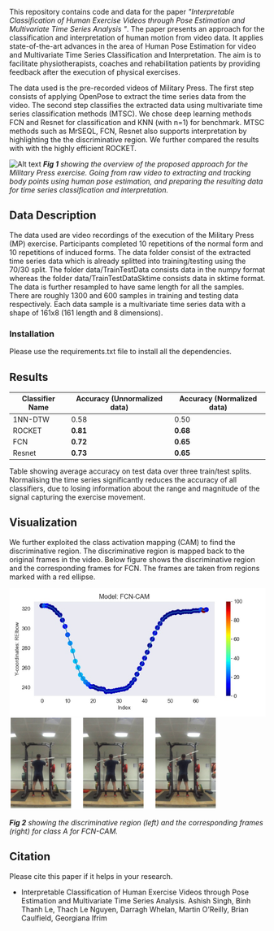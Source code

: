 This repository contains code and data for the paper *"Interpretable Classification of Human Exercise Videos through Pose Estimation and Multivariate Time Series Analysis
"*. The paper presents an approach for the classification and interpretation
of human motion from video data. It applies state-of-the-art advances in
the area of Human Pose Estimation for video and Multivariate Time Series Classification
and Interpretation. The aim is to facilitate physiotherapists, coaches and rehabilitation
patients by providing feedback after the execution of physical exercises. 

The data used is the pre-recorded videos of Military Press. The first step consists of applying
OpenPose to extract the time series data from the video. The second step
classifies the extracted data using multivariate time series classification methods (MTSC). 
We chose deep learning methods FCN and Resnet for classification and KNN (with n=1) for benchmark. 
MTSC methods such as MrSEQL, FCN, Resnet also supports interpretation 
by highlighting the the discriminative region. We further compared the results with 
with the highly efficient ROCKET.

![Alt text](figs/overview.png?raw=true)
<em>**Fig 1** showing the overview of the proposed approach for the Military Press exercise. Going from raw video to
extracting and tracking body points using human pose estimation, and preparing the resulting data for
time series classification and interpretation.</em>

## Data Description
The data used are video recordings of the execution of the Military Press (MP) exercise.
Participants completed 10 repetitions of the normal form and 10 repetitions of induced forms. 
The data folder consist of the extracted time series data which is already splitted into training/testing using the 70/30 split.
The folder data/TrainTestData consists data in the numpy format whereas the folder data/TrainTestDataSktime consists data in sktime format.
The data is further resampled to have same length for all the samples.
There are roughly 1300 and 600 samples in training
and testing data respectively. Each data sample is a multivariate time series data with a
shape of 161x8 (161 length and 8 dimensions).

### Installation
Please use the requirements.txt file to install all the dependencies.


## Results
Classifier Name | Accuracy (Unnormalized data) | Accuracy (Normalized data)
--------------- | -----------------------------| ---------------
1NN-DTW | 0.58 | 0.50 
ROCKET | **0.81** | **0.68**
FCN | **0.72** | **0.65**
Resnet | **0.73** | **0.65**

Table showing average accuracy on test data over three train/test splits. Normalising the time series
significantly reduces the accuracy of all classifiers, due to losing information about the range and
magnitude of the signal capturing the exercise movement.

## Visualization
We further exploited the class activation mapping (CAM) to find the discriminative region.
The discriminative region is mapped back to the original frames in the video. Below figure
shows the discriminative region and the corresponding frames for
FCN. The frames are taken from regions marked with a red ellipse.

![Alt](figs/fcn_region.jpg)
![Alt](figs/fcn_frame.png)

<em>**Fig 2** showing the discriminative region (left) and the corresponding frames (right) for class A for FCN-CAM. </em>


## Citation
Please cite this paper if it helps in your research.

* Interpretable Classification of Human Exercise Videos
through Pose Estimation and Multivariate Time Series Analysis.
Ashish Singh, Binh Thanh Le, Thach Le Nguyen, Darragh Whelan,
Martin O’Reilly, Brian Caulfield, Georgiana Ifrim

